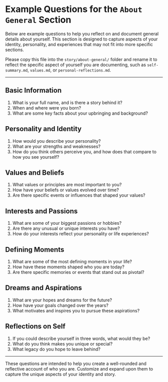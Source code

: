 # Example Questions for the `About General` Section

Below are example questions to help you reflect on and document general details about yourself. This section is designed to capture aspects of your identity, personality, and experiences that may not fit into more specific sections.

Please copy this file into the `story/about-general/` folder and rename it to reflect the specific aspect of yourself you are documenting, such as `self-summary.md`, `values.md`, or `personal-reflections.md`.

---

## **Basic Information**
1. What is your full name, and is there a story behind it?
2. When and where were you born?
3. What are some key facts about your upbringing and background?

## **Personality and Identity**
1. How would you describe your personality?
2. What are your strengths and weaknesses?
3. How do you think others perceive you, and how does that compare to how you see yourself?

## **Values and Beliefs**
1. What values or principles are most important to you?
2. How have your beliefs or values evolved over time?
3. Are there specific events or influences that shaped your values?

## **Interests and Passions**
1. What are some of your biggest passions or hobbies?
2. Are there any unusual or unique interests you have?
3. How do your interests reflect your personality or life experiences?

## **Defining Moments**
1. What are some of the most defining moments in your life?
2. How have these moments shaped who you are today?
3. Are there specific memories or events that stand out as pivotal?

## **Dreams and Aspirations**
1. What are your hopes and dreams for the future?
2. How have your goals changed over the years?
3. What motivates and inspires you to pursue these aspirations?

## **Reflections on Self**
1. If you could describe yourself in three words, what would they be?
2. What do you think makes you unique or special?
3. What legacy do you hope to leave behind?

---

These questions are intended to help you create a well-rounded and reflective account of who you are. Customize and expand upon them to capture the unique aspects of your identity and story.
